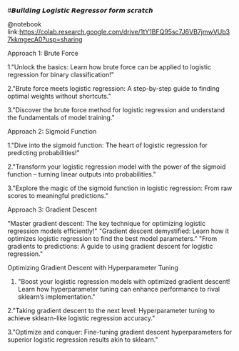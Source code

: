 #𝘽𝙪𝙞𝙡𝙙𝙞𝙣𝙜 𝙇𝙤𝙜𝙞𝙨𝙩𝙞𝙘 𝙍𝙚𝙜𝙧𝙚𝙨𝙨𝙤𝙧 𝙛𝙤𝙧𝙢 𝙨𝙘𝙧𝙖𝙩𝙘𝙝



@notebook link:https://colab.research.google.com/drive/1tY1BFQ95sc7J6VB7jmwVUb37kkmgecA0?usp=sharing

Approach 1: Brute Force

1."Unlock the basics: Learn how brute force can be applied to logistic regression for binary classification!" 

2."Brute force meets logistic regression: A step-by-step guide to finding optimal weights without shortcuts."

3."Discover the brute force method for logistic regression and understand the fundamentals of model training."

Approach 2: Sigmoid Function

1."Dive into the sigmoid function: The heart of logistic regression for predicting probabilities!"

2."Transform your logistic regression model with the power of the sigmoid function – turning linear outputs into probabilities."

3."Explore the magic of the sigmoid function in logistic regression: From raw scores to meaningful predictions."

Approach 3: Gradient Descent

"Master gradient descent: The key technique for optimizing logistic regression models efficiently!"
"Gradient descent demystified: Learn how it optimizes logistic regression to find the best model parameters."
"From gradients to predictions: A guide to using gradient descent for logistic regression."


Optimizing Gradient Descent with Hyperparameter Tuning

 1. "Boost your logistic regression models with optimized gradient descent! Learn how hyperparameter tuning can enhance performance to rival sklearn’s implementation." 

2."Taking gradient descent to the next level: Hyperparameter tuning to achieve sklearn-like logistic regression accuracy."

3."Optimize and conquer: Fine-tuning gradient descent hyperparameters for superior logistic regression results akin to sklearn." 
